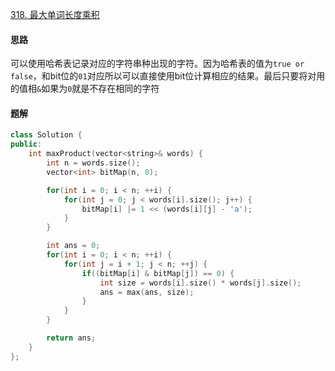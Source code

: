 [318. 最大单词长度乘积](https://leetcode.cn/problems/maximum-product-of-word-lengths)

#### 思路

可以使用哈希表记录对应的字符串种出现的字符。因为哈希表的值为`true or false`，和bit位的`01`对应所以可以直接使用bit位计算相应的结果。最后只要将对用的值相`&`如果为`0`就是不存在相同的字符

#### 题解

```c++
class Solution {
public:
    int maxProduct(vector<string>& words) {
        int n = words.size();
        vector<int> bitMap(n, 0);

        for(int i = 0; i < n; ++i) {
            for(int j = 0; j < words[i].size(); j++) {
                bitMap[i] |= 1 << (words[i][j] - 'a');
            }
        }

        int ans = 0;
        for(int i = 0; i < n; ++i) {
            for(int j = i + 1; j < n; ++j) {
                if((bitMap[i] & bitMap[j]) == 0) {
                    int size = words[i].size() * words[j].size();
                    ans = max(ans, size);
                }
            }
        }

        return ans;
    }
};
```


